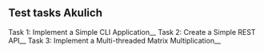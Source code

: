 ## Test tasks Akulich
Task 1: Implement a Simple CLI Application__
Task 2: Create a Simple REST API__
Task 3: Implement a Multi-threaded Matrix Multiplication__
